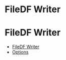 <a id="file-df-writer-root"></a>

# FileDF Writer

# FileDF Writer

* [FileDF Writer](file_df_writer.md)
* [Options](options.md)
